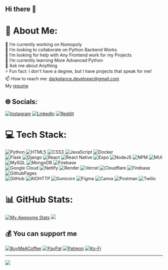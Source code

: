 ## Hi there 👋

# 💫 About Me:
🔭 I’m currently working on Nomopoly<br>
👯 I’m looking to collaborate on Python Backend Works<br>
🤝 I’m looking for help with Any Frontend work for my Projects<br>
🌱 I’m currently learning More Advanced Python <br>
💬 Ask me about Anything<br>
⚡ Fun fact:  I don't have a degree, but I have projects that speak for me!<br>
📫 How to reach me: darkglance.developer@gmail.com<br>
My [resume](https://www.canva.com/design/DAGVwzgW730/5-NpPGtaqDxl_8kk0vbDvg/view?utm_content=DAGVwzgW730&utm_campaign=designshare&utm_medium=link&utm_source=editor)


## 🌐 Socials:
[![Instagram](https://img.shields.io/badge/Instagram-%23E4405F.svg?logo=Instagram&logoColor=white)](https://instagram.com/ig_darkglance) 
[![LinkedIn](https://img.shields.io/badge/LinkedIn-%230077B5.svg?logo=linkedin&logoColor=white)](https://linkedin.com/in/ashif4354/) 
[![Reddit](https://img.shields.io/badge/Reddit-%23FF4500.svg?logo=Reddit&logoColor=white)](https://reddit.com/user/DarkGlance_) 

# 💻 Tech Stack:
![Python](https://img.shields.io/badge/python-3670A0?style=flat&logo=python&logoColor=ffdd54) 
![HTML5](https://img.shields.io/badge/html5-%23E34F26.svg?style=flat&logo=html5&logoColor=white)
![CSS3](https://img.shields.io/badge/css3-%231572B6.svg?style=flat&logo=css3&logoColor=white) 
![JavaScript](https://img.shields.io/badge/javascript-%23323330.svg?style=flat&logo=javascript&logoColor=%23F7DF1E) 
![Docker](https://img.shields.io/badge/docker-%230db7ed.svg?style=flat&logo=docker&logoColor=white) 
<br>
![Flask](https://img.shields.io/badge/flask-%23000.svg?style=flat&logo=flask&logoColor=white) 
![Django](https://img.shields.io/badge/django-%23092E20.svg?style=flat&logo=django&logoColor=white) 
![React](https://img.shields.io/badge/react-%2320232a.svg?style=flat&logo=react&logoColor=%2361DAFB) 
![React Native](https://img.shields.io/badge/react_native-%2320232a.svg?style=flat&logo=react&logoColor=%2361DAFB) 
![Expo](https://img.shields.io/badge/expo-1C1E24?style=flat&logo=expo&logoColor=#D04A37) 
![NodeJS](https://img.shields.io/badge/node.js-6DA55F?style=flat&logo=node.js&logoColor=white) 
![NPM](https://img.shields.io/badge/NPM-%23CB3837.svg?style=flat&logo=npm&logoColor=white) 
![MUI](https://img.shields.io/badge/MUI-%230081CB.svg?style=flat&logo=mui&logoColor=white) 
<br>
![MySQL](https://img.shields.io/badge/mysql-4479A1.svg?style=flat&logo=mysql&logoColor=white) 
![MongoDB](https://img.shields.io/badge/MongoDB-%234ea94b.svg?style=flat&logo=mongodb&logoColor=white) 
![Firebase](https://img.shields.io/badge/firebase-%23039BE5.svg?style=flat&logo=firebase) 
<br>
![Google Cloud](https://img.shields.io/badge/GoogleCloud-%234285F4.svg?style=flat&logo=google-cloud&logoColor=white) 
![Netlify](https://img.shields.io/badge/netlify-%23000000.svg?style=flat&logo=netlify&logoColor=#00C7B7) 
![Render](https://img.shields.io/badge/Render-%46E3B7.svg?style=flat&logo=render&logoColor=white) 
![Vercel](https://img.shields.io/badge/vercel-%23000000.svg?style=flat&logo=vercel&logoColor=white) 
![Cloudflare](https://img.shields.io/badge/Cloudflare-F38020?style=flat&logo=Cloudflare&logoColor=white) 
![Firebase](https://img.shields.io/badge/firebase-a08021?style=flat&logo=firebase&logoColor=ffcd34) 
![GithubPages](https://img.shields.io/badge/github%20pages-121013?style=flat&logo=github&logoColor=white)
<br>
![GitHub](https://img.shields.io/badge/github-%23121011.svg?style=flat&logo=github&logoColor=white) 
![AIOHTTP](https://img.shields.io/badge/iohttp-%232C5bb4.svg?style=flat&logo=aiohttp&logoColor=white) 
![Gunicorn](https://img.shields.io/badge/gunicorn-%298729.svg?style=flat&logo=gunicorn&logoColor=white) 
![Figma](https://img.shields.io/badge/figma-%23F24E1E.svg?style=flat&logo=figma&logoColor=white) 
![Canva](https://img.shields.io/badge/Canva-%2300C4CC.svg?style=flat&logo=Canva&logoColor=white) 
![Postman](https://img.shields.io/badge/Postman-FF6C37?style=flat&logo=postman&logoColor=white) 
![Twilio](https://img.shields.io/badge/Twilio-F22F46?style=flat&logo=Twilio&logoColor=white)


# 📊 GitHub Stats:
[![My Awesome Stats](https://awesome-github-stats.azurewebsites.net/user-stats/Ashif4354?cardType=level-alternate&theme=onedark&preferLogin=true&Border=FFFFFF00)](https://git.io/awesome-stats-card)
![](https://github-readme-streak-stats.herokuapp.com/?user=Ashif4354&theme=onedark&hide_border=true)


  ## 💰 You can support me
  [![BuyMeACoffee](https://img.shields.io/badge/Buy%20Me%20a%20Coffee-ffdd00?style=for-the-badge&logo=buy-me-a-coffee&logoColor=black)](https://buymeacoffee.com/darkglance) [![PayPal](https://img.shields.io/badge/PayPal-00457C?style=for-the-badge&logo=paypal&logoColor=white)](https://paypal.me/darkglance) [![Patreon](https://img.shields.io/badge/Patreon-F96854?style=for-the-badge&logo=patreon&logoColor=white)](https://patreon.com/darkglance) [![Ko-Fi](https://img.shields.io/badge/Ko--fi-F16061?style=for-the-badge&logo=ko-fi&logoColor=white)](https://ko-fi.com/darkglance) 

  
---
[![](https://visitcount.itsvg.in/api?id=Ashif4354&icon=0&color=0)](https://visitcount.itsvg.in)

